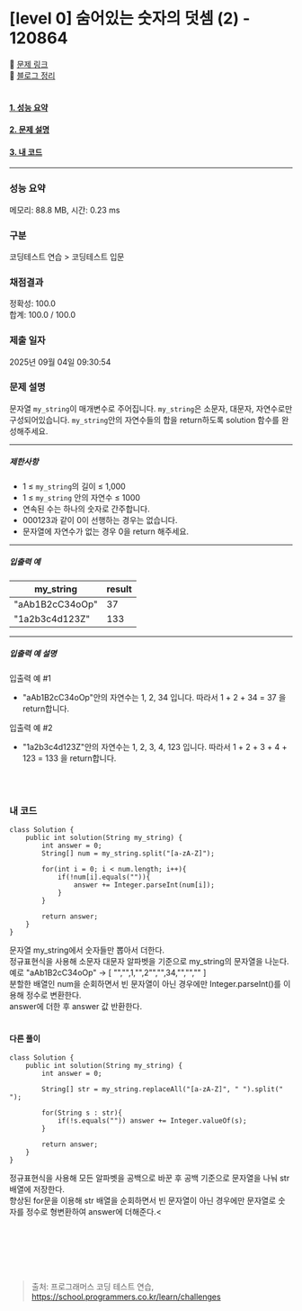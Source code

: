# [level 0] 숨어있는 숫자의 덧셈 (2) - 120864 

🔗 [문제 링크](https://school.programmers.co.kr/learn/courses/30/lessons/120864)<br>
🔗 [블로그 정리](https://amy-g.tistory.com/368)<br><br>

#### [1. 성능 요약](#성능-요약)
#### [2. 문제 설명](#문제-설명)
#### [3. 내 코드](#내-코드)

<hr>


### 성능 요약

메모리: 88.8 MB, 시간: 0.23 ms

### 구분

코딩테스트 연습 > 코딩테스트 입문

### 채점결과

정확성: 100.0<br/>합계: 100.0 / 100.0

### 제출 일자

2025년 09월 04일 09:30:54

### 문제 설명

<p>문자열 <code>my_string</code>이 매개변수로 주어집니다. <code>my_string</code>은 소문자, 대문자, 자연수로만 구성되어있습니다. <code>my_string</code>안의 자연수들의 합을 return하도록 solution 함수를 완성해주세요.</p>

<hr>

<h5>제한사항</h5>

<ul>
<li>1 ≤ <code>my_string</code>의 길이 ≤ 1,000</li>
<li>1 ≤ <code>my_string</code> 안의 자연수 ≤ 1000</li>
<li>연속된 수는 하나의 숫자로 간주합니다.</li>
<li>000123과 같이 0이 선행하는 경우는 없습니다.</li>
<li>문자열에 자연수가 없는 경우 0을 return 해주세요.</li>
</ul>

<hr>

<h5>입출력 예</h5>
<table class="table">
        <thead><tr>
<th>my_string</th>
<th>result</th>
</tr>
</thead>
        <tbody><tr>
<td>"aAb1B2cC34oOp"</td>
<td>37</td>
</tr>
<tr>
<td>"1a2b3c4d123Z"</td>
<td>133</td>
</tr>
</tbody>
      </table>
<hr>

<h5>입출력 예 설명</h5>

<p>입출력 예 #1</p>

<ul>
<li>"aAb1B2cC34oOp"안의 자연수는 1, 2, 34 입니다. 따라서 1 + 2 + 34 = 37 을 return합니다.</li>
</ul>

<p>입출력 예 #2</p>

<ul>
<li>"1a2b3c4d123Z"안의 자연수는 1, 2, 3, 4, 123 입니다. 따라서 1 + 2 + 3 + 4 + 123 = 133 을 return합니다.</li>
</ul>



<br>
<br>

### 내 코드
````
class Solution {
    public int solution(String my_string) {
        int answer = 0;
        String[] num = my_string.split("[a-zA-Z]");
        
        for(int i = 0; i < num.length; i++){
            if(!num[i].equals("")){
                answer += Integer.parseInt(num[i]);
            }
        }
        
        return answer;
    }
}
````
문자열 my_string에서 숫자들만 뽑아서 더한다.<br>
정규표현식을 사용해 소문자 대문자 알파벳을 기준으로 my_string﻿의 문자열을 나눈다.<br>
예로 "aAb1B2cC34oOp" -> [ "","",1,"",2"","",34,"","","" ]<br>
분할한 배열인 num을 순회하면서 빈 문자열이 아닌 경우에만 Integer.parseInt()를 이용해 정수로 변환한다.<br>
answer에 더한 후 answer 값 반환한다.
<br><br>
#### 다른 풀이
````
class Solution {
    public int solution(String my_string) {
        int answer = 0;

        String[] str = my_string.replaceAll("[a-zA-Z]", " ").split(" ");

        for(String s : str){
            if(!s.equals("")) answer += Integer.valueOf(s);
        }

        return answer;
    }
}
````
정규표현식을 사용해 모든 알파벳을 공백으로 바꾼 후 공백 기준으로 문자열을 나눠 str 배열에 저장한다.<br>
향상된 for문을 이용해 str 배열을 순회하면서 빈 문자열이 아닌 경우에만 문자열로  숫자를 정수로 형변환하여 answer에 더해준다.<



<br><br><br><br><br>

> 출처: 프로그래머스 코딩 테스트 연습, https://school.programmers.co.kr/learn/challenges
